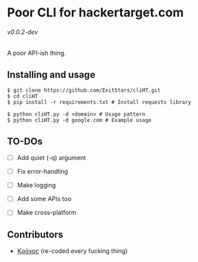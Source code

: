 # Poor CLI for hackertarget.com
###### v0.0.2-dev

A poor API-ish thing.


## Installing and usage

```
$ git clone https://github.com/ExitStars/cliHT.git
$ cd cliHT
$ pip install -r requirements.txt # Install requests library
```

```
$ python cliHT.py -d <domain> # Usage pattern
$ python cliHT.py -d google.com # Example usage
```


## TO-DOs

- [ ] Add quiet (-q) argument
- [ ] Fix error-handling
- [ ] Make logging
- [ ] Add some APIs too
- [ ] Make cross-platform


## Contributors

* [Κρόνος](https://git.io/vS5uj) (re-coded every fucking thing)
